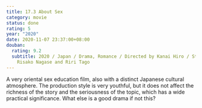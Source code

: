 ```yaml
---
title: 17.3 About Sex
category: movie
status: done
rating: 5
year: "2020"
date: 2020-11-07 23:37:00+08:00
douban:
  rating: 9.2
  subtitle: 2020 / Japan / Drama, Romance / Directed by Kanai Hiro / Starring
    Risako Nagase and Riri Tago
---
```


A very oriental sex education film, also with a distinct Japanese cultural atmosphere. The production style is very youthful, but it does not affect the richness of the story and the seriousness of the topic, which has a wide practical significance. What else is a good drama if not this?
